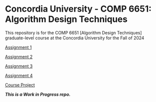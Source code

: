# Concordia University - COMP 6651: Algorithm Design Techniques
This repository is for the COMP 6651 [Algorithm Design Techniques] graduate-level course at the Concordia University for the Fall of 2024

[Assignment 1](Assignment%201/ParsaKamalipour_COMP6651_A1.pdf)  

[Assignment 2](Assignment%202/ParsaKamalipour_COMP6651_A2.pdf)

[Assignment 3](Assignment%203/ParsaKamalipour_COMP6651_A3.pdf)

[Assignment 4](Assignment%204/ParsaKamalipour_COMP6651_A4.pdf)

[Course Project](https://github.com/COMP6651-ADT-Project-Fall2024/min-cost-flow)

***This is a Work in Progress repo.***
